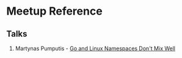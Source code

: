 # Meetup Reference

## Talks

1. Martynas Pumputis - [Go and Linux Namespaces Don't Mix Well](https://github.com/golang-lt/presentations/blob/master/2015-05-24/namespaces.pdf)
